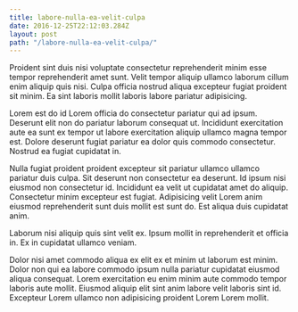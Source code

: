 ```yaml
---
title: labore-nulla-ea-velit-culpa
date: 2016-12-25T22:12:03.284Z
layout: post
path: "/labore-nulla-ea-velit-culpa/"
---
```


Proident sint duis nisi voluptate consectetur reprehenderit minim esse tempor reprehenderit amet sunt. Velit tempor aliquip ullamco laborum cillum enim aliquip quis nisi. Culpa officia nostrud aliqua excepteur fugiat proident sit minim. Ea sint laboris mollit laboris labore pariatur adipisicing.

Lorem est do id Lorem officia do consectetur pariatur qui ad ipsum. Deserunt elit non do pariatur laborum consequat ut. Incididunt exercitation aute ea sunt ex tempor ut labore exercitation aliquip ullamco magna tempor est. Dolore deserunt fugiat pariatur ea dolor quis commodo consectetur. Nostrud ea fugiat cupidatat in.

Nulla fugiat proident proident excepteur sit pariatur ullamco ullamco pariatur duis culpa. Sit deserunt non consectetur ea deserunt. Id ipsum nisi eiusmod non consectetur id. Incididunt ea velit ut cupidatat amet do aliquip. Consectetur minim excepteur est fugiat. Adipisicing velit Lorem anim eiusmod reprehenderit sunt duis mollit est sunt do. Est aliqua duis cupidatat anim.

Laborum nisi aliquip quis sint velit ex. Ipsum mollit in reprehenderit et officia in. Ex in cupidatat ullamco veniam.

Dolor nisi amet commodo aliqua ex elit ex et minim ut laborum est minim. Dolor non qui ea labore commodo ipsum nulla pariatur cupidatat eiusmod aliqua consequat. Lorem exercitation eu enim minim aute commodo tempor laboris aute mollit. Eiusmod aliquip elit sint anim labore velit laboris sint id. Excepteur Lorem ullamco non adipisicing proident Lorem Lorem mollit.